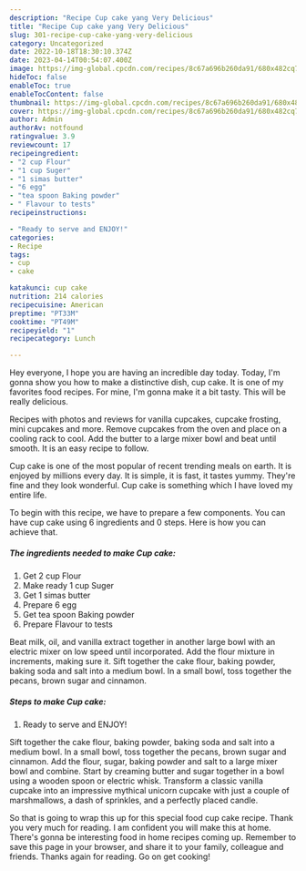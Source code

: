 ```yaml
---
description: "Recipe Cup cake yang Very Delicious"
title: "Recipe Cup cake yang Very Delicious"
slug: 301-recipe-cup-cake-yang-very-delicious
category: Uncategorized
date: 2022-10-18T18:30:10.374Z
date: 2023-04-14T00:54:07.400Z
image: https://img-global.cpcdn.com/recipes/8c67a696b260da91/680x482cq70/cup-cake-recipe-main-photo.jpg
hideToc: false
enableToc: true
enableTocContent: false
thumbnail: https://img-global.cpcdn.com/recipes/8c67a696b260da91/680x482cq70/cup-cake-recipe-main-photo.jpg
cover: https://img-global.cpcdn.com/recipes/8c67a696b260da91/680x482cq70/cup-cake-recipe-main-photo.jpg
author: Admin
authorAv: notfound
ratingvalue: 3.9
reviewcount: 17
recipeingredient:
- "2 cup Flour"
- "1 cup Suger"
- "1 simas butter"
- "6 egg"
- "tea spoon Baking powder"
- " Flavour to tests"
recipeinstructions:

- "Ready to serve and ENJOY!"
categories:
- Recipe
tags:
- cup
- cake

katakunci: cup cake 
nutrition: 214 calories
recipecuisine: American
preptime: "PT33M"
cooktime: "PT49M"
recipeyield: "1"
recipecategory: Lunch

---
```



Hey everyone, I hope you are having an incredible day today. Today, I'm gonna show you how to make a distinctive dish, cup cake. It is one of my favorites food recipes. For mine, I'm gonna make it a bit tasty. This will be really delicious.

Recipes with photos and reviews for vanilla cupcakes, cupcake frosting, mini cupcakes and more. Remove cupcakes from the oven and place on a cooling rack to cool. Add the butter to a large mixer bowl and beat until smooth. It is an easy recipe to follow.

Cup cake is one of the most popular of recent trending meals on earth. It is enjoyed by millions every day. It is simple, it is fast, it tastes yummy. They're fine and they look wonderful. Cup cake is something which I have loved my entire life.


To begin with this recipe, we have to prepare a few components. You can have cup cake using 6 ingredients and 0 steps. Here is how you can achieve that.

<!--inarticleads1-->

##### The ingredients needed to make Cup cake:

1. Get 2 cup Flour
1. Make ready 1 cup Suger
1. Get 1 simas butter
1. Prepare 6 egg
1. Get tea spoon Baking powder
1. Prepare  Flavour to tests


Beat milk, oil, and vanilla extract together in another large bowl with an electric mixer on low speed until incorporated. Add the flour mixture in increments, making sure it. Sift together the cake flour, baking powder, baking soda and salt into a medium bowl. In a small bowl, toss together the pecans, brown sugar and cinnamon. 

<!--inarticleads2-->

##### Steps to make Cup cake:


1. Ready to serve and ENJOY!

Sift together the cake flour, baking powder, baking soda and salt into a medium bowl. In a small bowl, toss together the pecans, brown sugar and cinnamon. Add the flour, sugar, baking powder and salt to a large mixer bowl and combine. Start by creaming butter and sugar together in a bowl using a wooden spoon or electric whisk. Transform a classic vanilla cupcake into an impressive mythical unicorn cupcake with just a couple of marshmallows, a dash of sprinkles, and a perfectly placed candle. 

So that is going to wrap this up for this special food cup cake recipe. Thank you very much for reading. I am confident you will make this at home. There's gonna be interesting food in home recipes coming up. Remember to save this page in your browser, and share it to your family, colleague and friends. Thanks again for reading. Go on get cooking!
